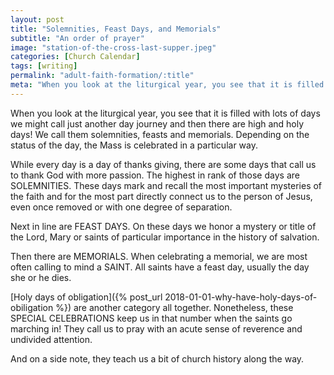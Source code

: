 ```yaml
---
layout: post
title: "Solemnities, Feast Days, and Memorials"
subtitle: "An order of prayer"
image: "station-of-the-cross-last-supper.jpeg"
categories: [Church Calendar]
tags: [writing]
permalink: "adult-faith-formation/:title"
meta: "When you look at the liturgical year, you see that it is filled with lots of days we might call just another day journey and then there are high and holy days! We call them solemnities, feasts and memorials. Depending on the status of the day, the Mass is celebrated in a particular way."
---
```

When you look at the liturgical year, you see that it is filled with lots of days we might call just another day journey and then there are high and holy days! We call them solemnities, feasts and memorials. Depending on the status of the day, the Mass is celebrated in a particular way.
<!--more-->

While every day is a day of thanks giving, there are some days that call us to thank God with more passion. The highest in rank of those days are SOLEMNITIES. These days mark and recall the most important mysteries of the faith and for the most part directly connect us to the person of Jesus, even once removed or with one degree of separation.

Next in line are FEAST DAYS. On these days we honor a mystery or title of the Lord, Mary or saints of particular importance in the history of salvation.

Then there are MEMORIALS. When celebrating a memorial, we are most often calling to mind a SAINT. All saints have a feast day, usually the day she or he dies.

[Holy days of obligation]({% post_url 2018-01-01-why-have-holy-days-of-obiligation %}) are another category all together. Nonetheless, these SPECIAL CELEBRATIONS keep us in that number when the saints go marching in! They call us to pray with an acute sense of reverence and undivided attention.

And on a side note, they teach us a bit of church history along the way.